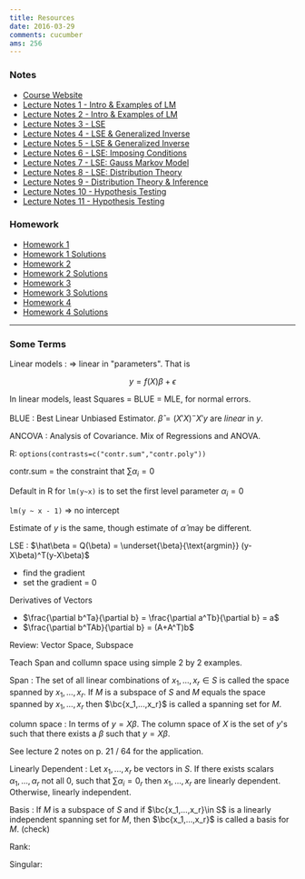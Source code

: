```yaml
---
title: Resources
date: 2016-03-29
comments: cucumber
ams: 256
---
```


### Notes

- [Course Website](https://ams256-spring16-01.courses.soe.ucsc.edu/)
- [Lecture Notes 1 - Intro & Examples of LM](/assets/ams256/notes/notes1.pdf)
- [Lecture Notes 2 - Intro & Examples of LM](/assets/ams256/notes/notes2.pdf)
- [Lecture Notes 3 - LSE](/assets/ams256/notes/notes3.pdf)
- [Lecture Notes 4 - LSE & Generalized Inverse](/assets/ams256/notes/notes4.pdf)
- [Lecture Notes 5 - LSE & Generalized Inverse](/assets/ams256/notes/notes5.pdf)
- [Lecture Notes 6 - LSE: Imposing Conditions](/assets/ams256/notes/notes6.pdf)
- [Lecture Notes 7 - LSE: Gauss Markov Model](/assets/ams256/notes/notes7.pdf)
- [Lecture Notes 8 - LSE: Distribution Theory](/assets/ams256/notes/notes8.pdf)
- [Lecture Notes 9 - Distribution Theory & Inference](/assets/ams256/notes/notes9.pdf)
- [Lecture Notes 10 - Hypothesis Testing](/assets/ams256/notes/notes10.pdf)
- [Lecture Notes 11 - Hypothesis Testing](/assets/ams256/notes/notes11.pdf)

### Homework

- [Homework 1](/assets/ams256/hw/hw1/hw1.pdf)
- [Homework 1 Solutions](/assets/ams256/hw/hw1/hw1_sol.pdf)
- [Homework 2](/assets/ams256/hw/hw2/hw2.pdf)
- [Homework 2 Solutions](/assets/ams256/hw/hw2/hw2_sol.pdf)
- [Homework 3](/assets/ams256/hw/hw3/hw3.pdf)
- [Homework 3 Solutions](/assets/ams256/hw/hw3/hw3_sol.pdf)
- [Homework 4](/assets/ams256/hw/hw4/hw4.pdf)
- [Homework 4 Solutions](/assets/ams256/hw/hw4/hw4_sol.pdf)


***

### Some Terms

Linear models
: $\Rightarrow$ linear in "parameters". That is 

$$
  y = f(X)\beta + \epsilon
$$

In linear models, least Squares = BLUE = MLE, for normal errors.

BLUE
: Best Linear Unbiased Estimator. $\hat\beta = (X'X)^-X'y$ are *linear* in $y$.

ANCOVA
: Analysis of Covariance. Mix of Regressions and ANOVA.

R: `options(contrasts=c("contr.sum","contr.poly"))`

contr.sum = the constraint that $\sum \alpha_i = 0$

Default in R for `lm(y~x)` is to set the first level parameter $\alpha_i= 0$

`lm(y ~ x - 1)` => no intercept

Estimate of $y$ is the same, though estimate of $\hat\alpha$ may be different.

LSE
: $\hat\beta = Q(\beta) = \underset{\beta}{\text{argmin}} (y-X\beta)^T(y-X\beta)$

- find the gradient
- set the gradient = 0

Derivatives of Vectors

  - $\frac{\partial b^Ta}{\partial b} = \frac{\partial a^Tb}{\partial b} = a$
  - $\frac{\partial b^TAb}{\partial b} = (A+A^T)b$

Review: Vector Space, Subspace

Teach Span and collumn space using simple 2 by 2 examples.

Span
: The set of all linear combinations of $x_1,...,x_r \in S$  is called the space spanned by $x_1,...,x_r$. If $M$ is a subspace of $S$ and $M$ equals the space spanned by $x_1,...,x_r$ then $\bc{x_1,...,x_r}$  is called a spanning set for $M$.

column space
: In terms of $y=X\beta$. The column space of $X$ is the set of $y$'s such that there exists a $\beta$ such that $y=X\beta$.

See lecture 2 notes on p. 21 / 64 for the application.

Linearly Dependent
: Let $x_1,...,x_r$ be vectors in $S$. If there exists scalars $\alpha_1,...,\alpha_r$ not all 0, such that $\sum \alpha_i =0_r$ then $x_1,...,x_r$ are linearly dependent. Otherwise, linearly independent.

Basis
: If $M$ is a subspace of $S$ and if $\bc{x_1,...,x_r}\in S$ is a linearly independent spanning set for $M$, then $\bc{x_1,...,x_r}$ is called a basis for $M$. (check)

Rank:

Singular:
